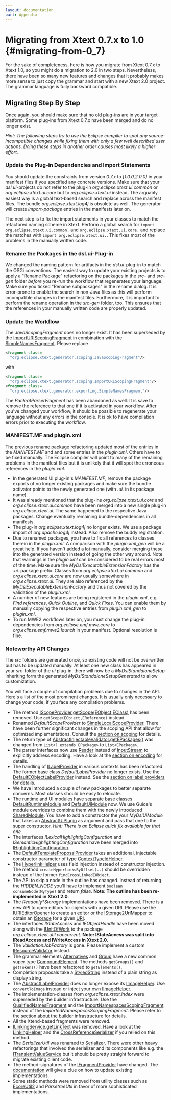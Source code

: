 ```yaml
---
layout: documentation
part: Appendix
---
```


# Migrating from Xtext 0.7.x to 1.0 {#migrating-from-0_7}

For the sake of completeness, here is how you migrate from Xtext 0.7.x to Xtext 1.0, so you might do a migration to 2.0 in two steps. Nevertheless, there have been so many new features and changes that it probably makes more sense to just copy the grammar and start with a new Xtext 2.0 project. The grammar language is fully backward compatible. 

## Migrating Step By Step

Once again, you should make sure that no old plug-ins are in your target platform. Some plug-ins from Xtext 0.7.x have been merged and do no longer exist. 

*Hint: The following steps try to use the Eclipse compiler to spot any source-incompatible changes while fixing them with only a few well described user actions. Doing these steps in another order causes most likely a higher effort.*

### Update the Plug-in Dependencies and Import Statements

You should update the constraints from version *0.7.x* to *\[1.0.0,2.0.0)* in your manifest files if you specified any concrete versions. Make sure that your *dsl.ui*-projects do not refer to the plug-in *org.eclipse.xtext.ui.common* or *org.eclipse.xtext.ui.core* but to *org.eclipse.xtext.ui* instead. The arguably easiest way is a global text-based search and replace across the manifest files. The bundle *org.eclipse.xtext.log4j* is obsolete as well. The generator will create *import-package* entries in the manifests later on.

The next step is to fix the import statements in your classes to match the refactored naming scheme in Xtext. Perform a global search for `import org.eclipse.xtext.ui.common.` and `org.eclipse.xtext.ui.core.` and replace the matches with `import org.eclipse.xtext.ui.`. This fixes most of the problems in the manually written code. 

### Rename the Packages in the dsl.ui-Plug-in

We changed the naming pattern for artifacts in the *dsl.ui*-plug-in to match the OSGi conventions. The easiest way to update your existing projects is to apply a "Rename Package" refactoring on the packages in the *src*- and *src-gen* folder *before* you re-run the workflow that regenerates your language. Make sure you ticked "Rename subpackages" in the rename dialog. It is error-prone to enable the search in non-Java files as this will perform incompatible changes in the manifest files. Furthermore, it is important to perform the rename operation in the *src-gen* folder, too. This ensures that the references in your manually written code are properly updated.

### Update the Workflow

The *JavaScopingFragment* does no longer exist. It has been superseded by the [ImportURIScopingFragment]({{site.src.xtext}}/plugins/org.eclipse.xtext.generator/src/org/eclipse/xtext/generator/scoping/ImportURIScopingFragment.java) in combination with the [SimpleNamesFragment]({{site.src.xtext}}/plugins/org.eclipse.xtext.generator/src/org/eclipse/xtext/generator/exporting/SimpleNamesFragment.java). Please replace 

```xml
<fragment class=
  "org.eclipse.xtext.generator.scoping.JavaScopingFragment"/>
```

with

```xml
<fragment class=
  "org.eclipse.xtext.generator.scoping.ImportURIScopingFragment"/>
<fragment class=
  "org.eclipse.xtext.generator.exporting.SimpleNamesFragment"/>
```

The *PackratParserFragment* has been abandoned as well. It is save to remove the reference to that one if it is activated in your workflow. After you've changed your workflow, it should be possible to regenerate your language without any errors in the console. It is ok to have compilation errors prior to executing the workflow.

### MANIFEST.MF and plugin.xml

The previous rename package refactoring updated most of the entries in the *MANIFEST.MF* and and some entries in the *plugin.xml*. Others have to be fixed manually. The Eclipse compiler will point to many of the remaining problems in the manifest files but it is unlikely that it will spot the erroneous references in the *plugin.xml*.

*   In the generated UI plug-in's *MANIFEST.MF*, remove the package exports of no longer existing packages and make sure the bundle activator points to the newly generated one (with *.ui.* in its package name). 
*   It was already mentioned that the plug-ins *org.eclipse.xtext.ui.core* and *org.eclipse.xtext.ui.common* have been merged into a new single plug-in *org.eclipse.xtext.ui*. The same happened to the respective Java packages. Change eventually remaining bundle-dependencies in all manifests. 
*   The plug-in *org.eclipse.xtext.log4j* no longer exists. We use a package import of *org.apache.log4j* instead. Also remove the buddy registration. 
*   Due to renamed packages, you have to fix all references to classes therein in the *plugin.xml*. A comparison with the *plugin.xml\_gen* will be a great help. If you haven't added a lot manually, consider merging these into the generated version instead of going the other way around. Note that warnings in the *plugin.xml* can be considered to be real errors most of the time. Make sure the *MyDslExecutableExtensionFactory* has the *.ui.* package prefix. Classes from *org.eclipse.xtext.ui.common* and *org.eclipse.xtext.ui.core* are now usually somewhere in *org.eclipse.xtext.ui*. They are also referenced by the *MyDslExecutableExtensionFactory* and thus not covered by the validation of the *plugin.xml*. 
*   A number of new features are being registered in the *plugin.xml*, e.g. *Find references*, *Quick Outline*, and *Quick Fixes*. You can enable them by manually copying the respective entries from *plugin.xml\_gen* to *plugin.xml*. 
*   To run MWE2 workflows later on, you must change the plug-in dependencies from *org.eclipse.emf.mwe.core* to *org.eclipse.emf.mwe2.launch* in your manifest. Optional resolution is fine. 

### Noteworthy API Changes

The *src* folders are generated once, so existing code will not be overwritten but has to be updated manually. At least one new class has appeared in your *src*-folder of the *ui* plug-in. there will now be a *MyDslStandaloneSetup* inheriting form the generated *MyDslStandaloneSetupGenerated* to allow customization.

You will face a couple of compilation problems due to changes in the API. Here's a list of the most prominent changes. It is usually only necessary to change your code, if you face any compilation problems.

*   The method [IScopeProvider.getScope(EObject,EClass)]({{site.src.xtext}}/plugins/org.eclipse.xtext/src/org/eclipse/xtext/scoping/IScopeProvider.java) has been removed. Use `getScope(EObject,EReference)` instead. 
*   Renamed *DefaultScopeProvider* to [SimpleLocalScopeProvider]({{site.src.xtext}}/plugins/org.eclipse.xtext/src/org/eclipse/xtext/scoping/impl/SimpleLocalScopeProvider.java). There have been further significant changes in the scoping API that allow for optimized implementations. Consult the [section on scoping](#scoping) for details. 
*   The return type of [AbstractInjectableValidator.getEPackages()]({{site.src.xtext}}/plugins/org.eclipse.xtext/src/org/eclipse/xtext/validation/AbstractInjectableValidator.java) was changed from `List<? extends EPackage>` to `List<EPackage>`. 
*   The parser interfaces now use [Reader]({{site.javadoc.java}}/java/io/Reader.html) instead of [InputStream]({{site.javadoc.java}}/java/io/InputStream.html) to explicitly address encoding. Have a look at the [section on encoding](#encoding) for details. 
*   The handling of [ILabelProvider]({{site.javadoc.eclipse-platform}}/org/eclipse/jface/viewers/ILabelProvider.html) in various contexts has been refactored. The former base class *DefaultLabelProvider* no longer exists. Use the [DefaultEObjectLabelProvider]({{site.src.xtext}}/plugins/org.eclipse.xtext.ui/src/org/eclipse/xtext/ui/label/DefaultEObjectLabelProvider.java) instead. See the [section on label providers](#label-provider) for details. 
*   We have introduced a couple of new packages to better separate concerns. Most classes should be easy to relocate. 
*   The runtime and UI modules have separate base classes [DefaultRuntimeModule]({{site.src.xtext}}/plugins/org.eclipse.xtext/src/org/eclipse/xtext/service/DefaultRuntimeModule.java) and [DefaultUiModule]({{site.src.xtext}}/plugins/org.eclipse.xtext.ui/src/org/eclipse/xtext/ui/DefaultUiModule.java) now. We use Guice's module overrides to combine them with the newly introduced [SharedModule]({{site.src.xtext}}/plugins/org.eclipse.xtext.ui.shared/src/org/eclipse/xtext/ui/shared/internal/SharedModule.java). You have to add a constructor the your *MyDslUiModule* that takes an [AbstractUIPlugin]({{site.javadoc.eclipse-platform}}/org/eclipse/ui/plugin/AbstractUIPlugin.html) as argument and pass that one to the super constructor. *Hint: There is an Eclipse quick fix available for that one.*
*   The interfaces *ILexicalHighlightigConfiguration* and *ISemanticHighlightingConfiguration* have been merged into [IHighlightingConfiguration]({{site.src.xtext}}/plugins/org.eclipse.xtext.ui/src/org/eclipse/xtext/ui/editor/syntaxcoloring/IHighlightingConfiguration.java). 
*   The [DefaultTemplateProposalProvider]({{site.src.xtext}}/plugins/org.eclipse.xtext.ui/src/org/eclipse/xtext/ui/editor/templates/DefaultTemplateProposalProvider.java) takes an additional, injectable constructor parameter of type [ContextTypeIdHelper]({{site.src.xtext}}/plugins/org.eclipse.xtext.ui/src/org/eclipse/xtext/ui/editor/templates/ContextTypeIdHelper.java). 
*   The [HyperlinkHelper]({{site.src.xtext}}/plugins/org.eclipse.xtext.ui/src/org/eclipse/xtext/ui/editor/hyperlinking/HyperlinkHelper.java) uses field injection instead of constructor injection. The method `createHyperlinksByOffset(..)` should be overridden instead of the former `findCrossLinkedEObject`. 
*   The API to skip a node in the outline has changed. Instead of returning the *HIDDEN\_NODE* you'll have to implement `boolean consumeNode(MyType)` and return *false*. **Note: The outline has been re-implemented in Xtext 2.0**. 
*   The *Readonly\*Storage* implementations have been removed. There is a new API to open editors for objects with a given URI. Please use the [IURIEditorOpener]({{site.src.xtext}}/plugins/org.eclipse.xtext.ui/src/org/eclipse/xtext/ui/editor/IURIEditorOpener.java) to create an editor or the [IStorage2UriMapper]({{site.src.xtext}}/plugins/org.eclipse.xtext.ui/src/org/eclipse/xtext/ui/resource/IStorage2UriMapper.java) to obtain an [IStorage]({{site.javadoc.eclipse-platform}}/org/eclipse/core/resources/IStorage.html) for a given [URI]({{site.src.emf}}/plugins/org.eclipse.emf.common/src/org/eclipse/emf/common/util/URI.java). 
*   The interfaces *IStateAccess* and *IEObjectHandle* have been moved along with the [IUnitOfWork]({{site.src.xtext}}/plugins/org.eclipse.xtext.util/src/org/eclipse/xtext/util/concurrent/IUnitOfWork.java) to the package *org.eclipse.xtext.util.concurrent*. **Note: IStateAccess was split into IReadAccess and IWriteAccess in Xtext 2.0.**
*   The *ValidationJobFactory* is gone. Please implement a custom [IResourceValidator]({{site.src.xtext}}/plugins/org.eclipse.xtext/src/org/eclipse/xtext/validation/IResourceValidator.java) instead. 
*   The grammar elements [Alternatives]({{site.src.xtext}}/plugins/org.eclipse.xtext/emf-gen/org/eclipse/xtext/Alternatives.java) and [Group]({{site.src.xtext}}/plugins/org.eclipse.xtext/emf-gen/org/eclipse/xtext/Group.java) have a new common super type [CompoundElement]({{site.src.xtext}}/plugins/org.eclipse.xtext/emf-gen/org/eclipse/xtext/CompoundElement.java). The methods `getGroups()` and `getTokens()` have been refactored to `getElements()`. 
*   Completion proposals take a [StyledString]({{site.javadoc.eclipse-platform}}/org/eclipse/jface/viewers/StyledString.html) instead of a plain string as display string. 
*   The [AbstractLabelProvider]({{site.src.xtext}}/plugins/org.eclipse.xtext.ui/src/org/eclipse/xtext/ui/label/AbstractLabelProvider.java) does no longer expose its [IImageHelper]({{site.src.xtext}}/plugins/org.eclipse.xtext.ui/src/org/eclipse/xtext/ui/IImageHelper.java). Use `convertToImage` instead or inject your own [IImageHelper]({{site.src.xtext}}/plugins/org.eclipse.xtext.ui/src/org/eclipse/xtext/ui/IImageHelper.java). 
*   The implementation-classes from *org.eclipse.xtext.index* were superseded by the builder infrastructure. Use the [QualifiedNamesFragment]({{site.src.xtext}}/plugins/org.eclipse.xtext.generator/src/org/eclipse/xtext/generator/exporting/QualifiedNamesFragment.java) and the [ImportNamespacesScopingFragment]({{site.src.xtext}}/plugins/org.eclipse.xtext.generator/src/org/eclipse/xtext/generator/scoping/ImportNamespacesScopingFragment.java) instead of the *ImportedNamespacesScopingFragment*. Please refer to the [section about the builder infrastructure](#index-based) for details. 
*   All the Xtend-based fragments were removed. 
*   [ILinkingService.getLinkText]({{site.src.xtext}}/plugins/org.eclipse.xtext/src/org/eclipse/xtext/linking/ILinkingService.java) was removed. Have a look at the [LinkingHelper]({{site.src.xtext}}/plugins/org.eclipse.xtext/src/org/eclipse/xtext/linking/impl/LinkingHelper.java) and the [CrossReferenceSerializer]({{site.src.xtext}}/plugins/org.eclipse.xtext/src/org/eclipse/xtext/parsetree/reconstr/impl/CrossReferenceSerializer.java) if you relied on this method. 
*   The *SerializerUtil* was renamed to [Serializer]({{site.src.xtext}}/plugins/org.eclipse.xtext/src/org/eclipse/xtext/parsetree/reconstr/Serializer.java). There were other heavy refactorings that involved the serializer and its components like e.g. the [ITransientValueService]({{site.src.xtext}}/plugins/org.eclipse.xtext/src/org/eclipse/xtext/parsetree/reconstr/ITransientValueService.java) but it should be pretty straight forward to migrate existing client code. 
*   The method-signatures of the [IFragmentProvider]({{site.src.xtext}}/plugins/org.eclipse.xtext/src/org/eclipse/xtext/resource/IFragmentProvider.java) have changed. The [documentation](#fragmentProvider) will give a clue on how to update existing implementations. 
*   Some static methods were removed from utility classes such as [EcoreUtil2]({{site.src.xtext}}/plugins/org.eclipse.xtext/src/org/eclipse/xtext/EcoreUtil2.java) and *ParsetreeUtil* in favor of more sophisticated implementations. 

